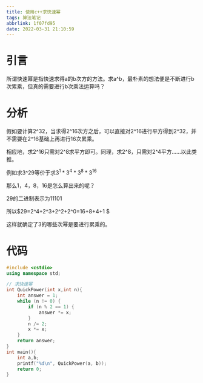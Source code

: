 ```yaml
---
title: 使用c++求快速幂
tags: 算法笔记
abbrlink: 1f07fd95
date: 2022-03-31 21:10:59
---
```


# 引言

所谓快速幂是指快速求得a的b次方的方法。求a^b，最朴素的想法便是不断进行b次累乘，但真的需要进行b次乘法运算吗？

# 分析

假如要计算2^32，当求得2^16次方之后，可以直接对2^16进行平方得到2^32，并不需要在2^16基础上再进行16次累乘。

相应地，求2^16只需对2^8求平方即可。同理，求2^8，只需对2^4平方……以此类推。

例如求3^29等价于求$3^1 * 3^4 * 3^8 * 3^{16}$

那么1，4，8，16是怎么算出来的呢？

29的二进制表示为11101

所以$29=2^4+2^3+2^2+2^0=16+8+4+1 $

这样就确定了3的哪些次幂是要进行累乘的。 

# 代码

```cpp
#include <cstdio>
using namespace std;

// 求快速幂
int QuickPower(int x,int n){
    int answer = 1;
    while (n != 0) {
        if (n % 2 == 1) {
            answer *= x;
        }
        n /= 2;
        x *= x;
    }
    return answer;
}
int main(){
    int a,b;
    printf("%d\n", QuickPower(a, b));
    return 0;
}

```

